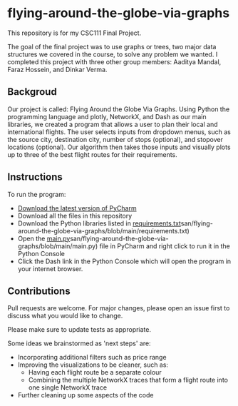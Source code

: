 # flying-around-the-globe-via-graphs
This repository is for my CSC111 Final Project.

The goal of the final project was to use graphs or trees, two major data structures we covered in the course, to solve any problem we wanted.
I completed this project with three other group members: Aaditya Mandal, Faraz Hossein, and Dinkar Verma.

## Backgroud
Our project is called: Flying Around the Globe Via Graphs.
Using Python the programming language and plotly, NetworkX, and Dash as our main libraries, we created a program that allows a user to plan their local and international flights.
The user selects inputs from dropdown menus, such as the source city, destination city, number of stops (optional), and stopover locations (optional). Our algorithm then takes those inputs and visually plots up to three of the best flight routes for their requirements.

## Instructions
To run the program:
  - [Download the latest version of PyCharm](https://www.jetbrains.com/pycharm/download/)
  - Download all the files in this repository
  - Download the Python libraries listed in [requirements.txt](https://github.com/yousufhas)san/flying-around-the-globe-via-graphs/blob/main/requirements.txt)
  - Open the [main.py](https://github.com/yousufhas)san/flying-around-the-globe-via-graphs/blob/main/main.py) file in PyCharm and right click to run it in the Python Console
  - Click the Dash link in the Python Console which will open the program in your internet browser.

## Contributions
Pull requests are welcome. For major changes, please open an issue first to discuss what you would like to change.

Please make sure to update tests as appropriate.

Some ideas we brainstormed as 'next steps' are:
  - Incorporating additional filters such as price range
  - Improving the visualizations to be cleaner, such as:
    - Having each flight route be a separate colour
    - Combining the multiple NetworkX traces that form a flight route into one single NetworkX trace
  - Further cleaning up some aspects of the code
